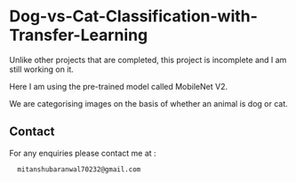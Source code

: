 # Dog-vs-Cat-Classification-with-Transfer-Learning

Unlike other projects that are completed, this project is incomplete and I am still working on it.

Here I am using the pre-trained model called MobileNet V2. 

We are categorising images on the basis of whether an animal is dog or cat. 

## Contact
For any enquiries please contact me at :
      
      mitanshubaranwal70232@gmail.com

